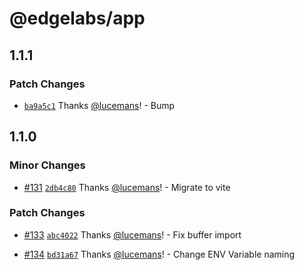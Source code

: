 # @edgelabs/app

## 1.1.1

### Patch Changes

- [`ba9a5c1`](https://github.com/v3xlabs/edgeserver/commit/ba9a5c15b351d122adf97febc3cf5a5bd9be6a3c) Thanks [@lucemans](https://github.com/lucemans)! - Bump

## 1.1.0

### Minor Changes

- [#131](https://github.com/v3xlabs/edgeserver/pull/131) [`2db4c80`](https://github.com/v3xlabs/edgeserver/commit/2db4c802435e5e93b4e34544996356f7661d2a33) Thanks [@lucemans](https://github.com/lucemans)! - Migrate to vite

### Patch Changes

- [#133](https://github.com/v3xlabs/edgeserver/pull/133) [`abc4022`](https://github.com/v3xlabs/edgeserver/commit/abc4022e68f9ca8474090ff7b8f1e95eab91aa66) Thanks [@lucemans](https://github.com/lucemans)! - Fix buffer import

* [#134](https://github.com/v3xlabs/edgeserver/pull/134) [`bd31a67`](https://github.com/v3xlabs/edgeserver/commit/bd31a6702c948647a6de9a44c18fcc63b68226ca) Thanks [@lucemans](https://github.com/lucemans)! - Change ENV Variable naming
